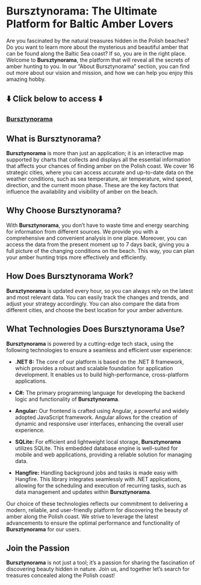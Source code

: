 # Bursztynorama: The Ultimate Platform for Baltic Amber Lovers

Are you fascinated by the natural treasures hidden in the Polish beaches? Do you want to learn more about the mysterious and beautiful amber that can be found along the Baltic Sea coast? If so, you are in the right place. Welcome to **Bursztynorama**, the platform that will reveal all the secrets of amber hunting to you. In our “About Bursztynorama” section, you can find out more about our vision and mission, and how we can help you enjoy this amazing hobby.

## ⬇️ Click below to access ⬇️
###           [Bursztynorama](https://bursztynorama.azurewebsites.net)

## What is Bursztynorama?

**Bursztynorama** is more than just an application; it is an interactive map supported by charts that collects and displays all the essential information that affects your chances of finding amber on the Polish coast. We cover 16 strategic cities, where you can access accurate and up-to-date data on the weather conditions, such as sea temperature, air temperature, wind speed, direction, and the current moon phase. These are the key factors that influence the availability and visibility of amber on the beach.

## Why Choose Bursztynorama?

With **Bursztynorama**, you don’t have to waste time and energy searching for information from different sources. We provide you with a comprehensive and convenient analysis in one place. Moreover, you can access the data from the present moment up to 7 days back, giving you a full picture of the changing conditions on the beach. This way, you can plan your amber hunting trips more effectively and efficiently.

## How Does Bursztynorama Work?

**Bursztynorama** is updated every hour, so you can always rely on the latest and most relevant data. You can easily track the changes and trends, and adjust your strategy accordingly. You can also compare the data from different cities, and choose the best location for your amber adventure.

## What Technologies Does Bursztynorama Use?

**Bursztynorama** is powered by a cutting-edge tech stack, using the following technologies to ensure a seamless and efficient user experience:

- **.NET 8:** The core of our platform is based on the .NET 8 framework, which provides a robust and scalable foundation for application development. It enables us to build high-performance, cross-platform applications.

- **C#:** The primary programming language for developing the backend logic and functionality of **Bursztynorama**.

- **Angular:** Our frontend is crafted using Angular, a powerful and widely adopted JavaScript framework. Angular allows for the creation of dynamic and responsive user interfaces, enhancing the overall user experience.

- **SQLite:** For efficient and lightweight local storage, **Bursztynorama** utilizes SQLite. This embedded database engine is well-suited for mobile and web applications, providing a reliable solution for managing data.

- **Hangfire:** Handling background jobs and tasks is made easy with Hangfire. This library integrates seamlessly with .NET applications, allowing for the scheduling and execution of recurring tasks, such as data management and updates within **Bursztynorama**.

Our choice of these technologies reflects our commitment to delivering a modern, reliable, and user-friendly platform for discovering the beauty of amber along the Polish coast. We strive to leverage the latest advancements to ensure the optimal performance and functionality of **Bursztynorama** for our users.

## Join the Passion

**Bursztynorama** is not just a tool; it’s a passion for sharing the fascination of discovering beauty hidden in nature. Join us, and together let’s search for treasures concealed along the Polish coast!
